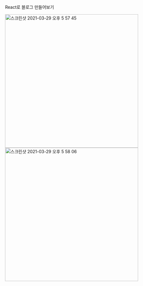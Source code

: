 React로 블로그 만들어보기

<img width="439" alt="스크린샷 2021-03-29 오후 5 57 45" src="https://user-images.githubusercontent.com/74041698/112812706-65215e80-90b8-11eb-8523-9e451195620c.png">
<img width="439" alt="스크린샷 2021-03-29 오후 5 58 06" src="https://user-images.githubusercontent.com/74041698/112812712-66528b80-90b8-11eb-9550-e249bd375efd.png">
